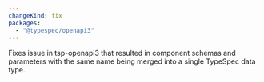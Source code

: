 ```yaml
---
changeKind: fix
packages:
  - "@typespec/openapi3"
---
```


Fixes issue in tsp-openapi3 that resulted in component schemas and parameters with the same name being merged into a single TypeSpec data type.